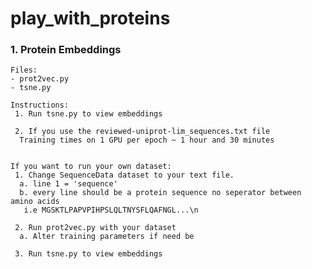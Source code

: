 # play_with_proteins
 ### 1. Protein Embeddings
    Files:
    - prot2vec.py
    - tsne.py
   
    Instructions:
     1. Run tsne.py to view embeddings
     
     2. If you use the reviewed-uniprot-lim_sequences.txt file
      Training times on 1 GPU per epoch ~ 1 hour and 30 minutes
      
      
    If you want to run your own dataset:
     1. Change SequenceData dataset to your text file.
      a. line 1 = 'sequence'
      b. every line should be a protein sequence no seperator between amino acids
       i.e MGSKTLPAPVPIHPSLQLTNYSFLQAFNGL...\n
       
     2. Run prot2vec.py with your dataset
      a. Alter training parameters if need be
      
     3. Run tsne.py to view embeddings
     

